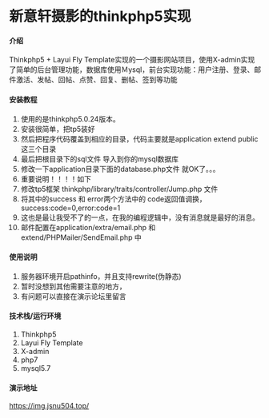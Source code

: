 # 新意轩摄影的thinkphp5实现

#### 介绍
Thinkphp5 + Layui Fly Template实现的一个摄影网站项目，使用X-admin实现了简单的后台管理功能，数据库使用Ｍysql，前台实现功能：用户注册、登录、邮件激活、发帖、回帖、点赞、回复、删帖、签到等功能




#### 安装教程


1. 使用的是thinkphp5.0.24版本。  
2. 安装很简单，把tp5装好  
3. 然后把程序代码覆盖到相应的目录，代码主要就是application extend public 这三个目录  
4. 最后把根目录下的sql文件 导入到你的mysql数据库  
5. 修改一下application目录下面的database.php文件 就OK了。。。
6. 重要说明！！！！如下
7. 修改tp5框架 thinkphp/library/traits/controller/Jump.php 文件
8. 将其中的success 和 error两个方法中的 code返回值调换，success:code=0,error:code=1
9. 这也是最让我受不了的一点，在我的编程逻辑中，没有消息就是最好的消息。
10. 邮件配置在application/extra/email.php 和 extend/PHPMailer/SendEmail.php 中


#### 使用说明

1.  服务器环境开启pathinfo，并且支持rewrite(伪静态)
2.  暂时没想到其他需要注意的地方，
3.  有问题可以直接在演示论坛里留言


#### 技术栈/运行环境

1.  Thinkphp5
2.  Layui Fly Template
3.  X-admin
4.  php7
5.  mysql5.7



#### 演示地址
https://img.jsnu504.top/



